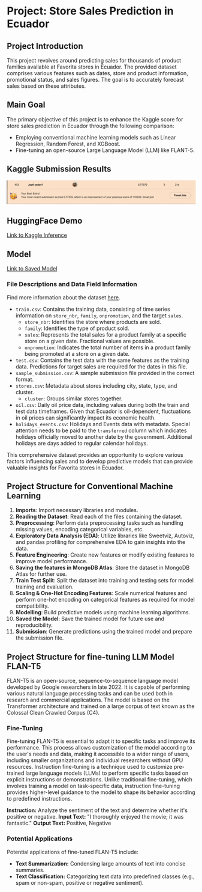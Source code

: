 # Project: Store Sales Prediction in Ecuador

## Project Introduction
This project revolves around predicting sales for thousands of product families available at Favorita stores in Ecuador. The provided dataset comprises various features such as dates, store and product information, promotional status, and sales figures. The goal is to accurately forecast sales based on these attributes.

## Main Goal
The primary objective of this project is to enhance the Kaggle score for store sales prediction in Ecuador through the following comparison:
* Employing conventional machine learning models such as Linear Regression, Random Forest, and XGBoost.
* Fine-tuning an open-source Large Language Model (LLM) like FLANT-5.
 
## Kaggle Submission Results
![Alt text](<Images/Screenshot 2024-03-22 at 21.13.38.png>)

## HuggingFace Demo
[Link to Kaggle Inference](https://huggingface.co/spaces/Jyotiyadav/Forecasting_model)

## Model 
[Link to Saved Model](https://huggingface.co/Jyotiyadav/model2.0)

### File Descriptions and Data Field Information
Find more information about the dataset [here](https://www.kaggle.com/competitions/store-sales-time-series-forecasting).
- `train.csv`: Contains the training data, consisting of time series information on `store_nbr`, `family`, `onpromotion`, and the target `sales`.
  - `store_nbr`: Identifies the store where products are sold.
  - `family`: Identifies the type of product sold.
  - `sales`: Represents the total sales for a product family at a specific store on a given date. Fractional values are possible.
  - `onpromotion`: Indicates the total number of items in a product family being promoted at a store on a given date.
- `test.csv`: Contains the test data with the same features as the training data. Predictions for target sales are required for the dates in this file.
- `sample_submission.csv`: A sample submission file provided in the correct format.
- `stores.csv`: Metadata about stores including city, state, type, and cluster.
  - `cluster`: Groups similar stores together.
- `oil.csv`: Daily oil price data, including values during both the train and test data timeframes. Given that Ecuador is oil-dependent, fluctuations in oil prices can significantly impact its economic health.
- `holidays_events.csv`: Holidays and Events data with metadata. Special attention needs to be paid to the `transferred` column which indicates holidays officially moved to another date by the government. Additional holidays are days added to regular calendar holidays.

This comprehensive dataset provides an opportunity to explore various factors influencing sales and to develop predictive models that can provide valuable insights for Favorita stores in Ecuador.

## Project Structure for Conventional Machine Learning 
1. **Imports**: Import necessary libraries and modules.
2. **Reading the Dataset**: Read each of the files containing the dataset.
3. **Preprocessing**: Perform data preprocessing tasks such as handling missing values, encoding categorical variables, etc.
4. **Exploratory Data Analysis (EDA)**: Utilize libraries like Sweetviz, Autoviz, and pandas profiling for comprehensive EDA to gain insights into the data.
5. **Feature Engineering**: Create new features or modify existing features to improve model performance.
6. **Saving the features in MongoDB Atlas**: Store the dataset in MongoDB Atlas for further use.
7. **Train Test Split**: Split the dataset into training and testing sets for model training and evaluation.
8. **Scaling & One-Hot Encoding Features**: Scale numerical features and perform one-hot encoding on categorical features as required for model compatibility.
9. **Modelling**: Build predictive models using machine learning algorithms.
10. **Saved the Model**: Save the trained model for future use and reproducibility.
11. **Submission**: Generate predictions using the trained model and prepare the submission file.


## Project Structure for fine-tuning LLM Model FLAN-T5

FLAN-T5 is an open-source, sequence-to-sequence language model developed by Google researchers in late 2022. It is capable of performing various natural language processing tasks and can be used both in research and commercial applications. The model is based on the Transformer architecture and trained on a large corpus of text known as the Colossal Clean Crawled Corpus (C4).

### Fine-Tuning
Fine-tuning FLAN-T5 is essential to adapt it to specific tasks and improve its performance. This process allows customization of the model according to the user's needs and data, making it accessible to a wider range of users, including smaller organizations and individual researchers without GPU resources.
Instruction fine-tuning is a technique used to customize pre-trained large language models (LLMs) to perform specific tasks based on explicit instructions or demonstrations. Unlike traditional fine-tuning, which involves training a model on task-specific data, instruction fine-tuning provides higher-level guidance to the model to shape its behavior according to predefined instructions.

**Instruction:** Analyze the sentiment of the text and determine whether it's positive or negative.
**Input Text:** "I thoroughly enjoyed the movie; it was fantastic."
**Output Text:** Positive, Negative

### Potential Applications
Potential applications of fine-tuned FLAN-T5 include:
- **Text Summarization:** Condensing large amounts of text into concise summaries.
- **Text Classification:** Categorizing text data into predefined classes (e.g., spam or non-spam, positive or negative sentiment).



